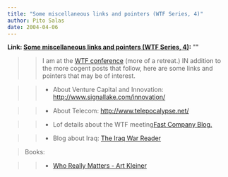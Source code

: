 ```yaml
---
title: "Some miscellaneous links and pointers (WTF Series, 4)"
author: Pito Salas
date: 2004-04-06
---
```


**Link: [Some miscellaneous links and pointers (WTF Series, 4)](None):** ""


>>

>> I am at the [WTF conference](<http://www.stupidnet.com/>) (more of a
retreat.) IN addition to the more cogent posts that follow, here are some
links and pointers that may be of interest.  
>
>>

>>  
>
>>   * About Venture Capital and Innovation:
[<http://www.signallake.com/innovation/>](<http://www.signallake.com/innovation/>)

>>  
>
>>   * About Telecom:
[<http://www.telepocalypse.net/>](<http://www.telepocalypse.net/>)

>>  
>
>>   * Lof details about the WTF meeting[Fast Company
Blog.](<http://blog.fastcompany.com/>)

>>  
>
>>   * Blog about Iraq: [The Iraq War Reader](<http://www.iraqwarreader.com/>)

>>

  
> Books:  
>
>>

>>  
>
>>   * [Who Really Matters - Art
Kleiner](<http://www.amazon.com/exec/obidos/tg/detail/-/0385484488/103-8842434-2545435?v=glance>)

>>


